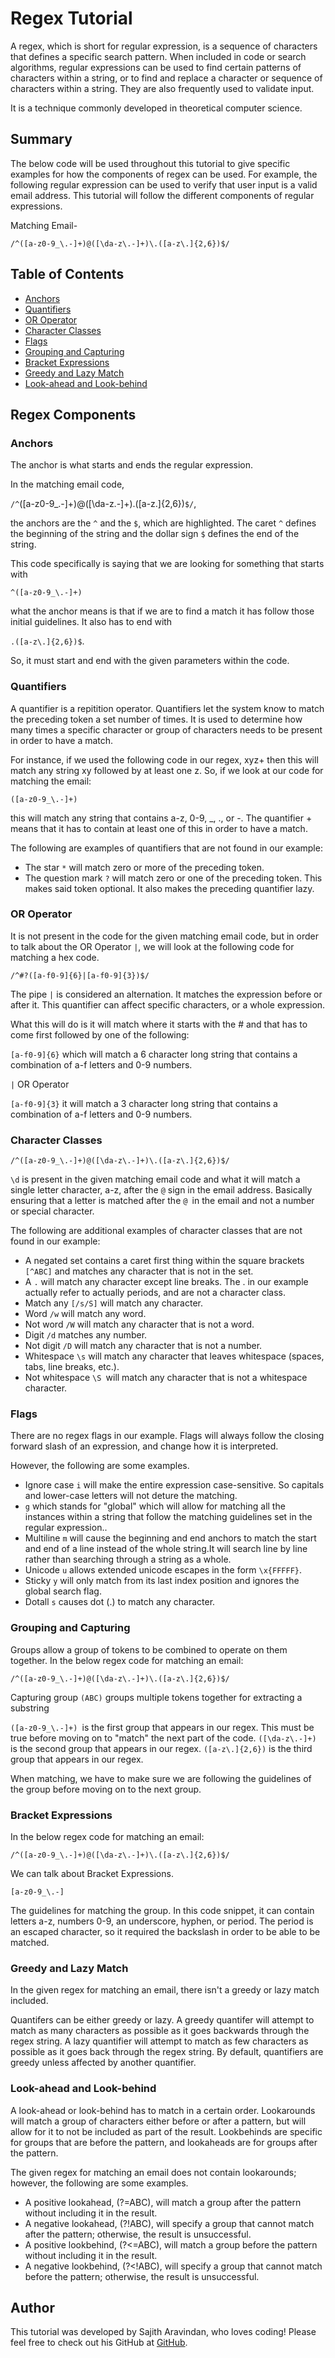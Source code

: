 # Regex Tutorial

A regex, which is short for regular expression, is a sequence of characters that defines a specific search pattern. When included in code or search algorithms, regular expressions can be used to find certain patterns of characters within a string, or to find and replace a character or sequence of characters within a string. They are also frequently used to validate input.

It is a technique commonly developed in theoretical computer science.

## Summary

The below code will be used throughout this tutorial to give specific examples for how the components of regex can be used. For example, the following regular expression can be used to verify that user input is a valid email address. This tutorial will follow the different components of regular expressions.

Matching Email-

`/^([a-z0-9_\.-]+)@([\da-z\.-]+)\.([a-z\.]{2,6})$/`

## Table of Contents

- [Anchors](#anchors)
- [Quantifiers](#quantifiers)
- [OR Operator](#or-operator)
- [Character Classes](#character-classes)
- [Flags](#flags)
- [Grouping and Capturing](#grouping-and-capturing)
- [Bracket Expressions](#bracket-expressions)
- [Greedy and Lazy Match](#greedy-and-lazy-match)
- [Look-ahead and Look-behind](#look-ahead-and-look-behind)

## Regex Components

### Anchors
The anchor is what starts and ends the regular expression. 

In the matching email code, 

`/^`([a-z0-9_\.-]+)@([\da-z\.-]+)\.([a-z\.]{2,6})`$/`, 

the anchors are the `^` and the `$`, which are highlighted. The caret `^` defines the beginning of the string and the dollar sign `$` defines the end of the string.

This code specifically is saying that we are looking for something that starts with 

`^([a-z0-9_\.-]+)` 

what the anchor means is that if we are to find a match it has follow those initial guidelines. It also has to end with 

`.([a-z\.]{2,6})$`.

So, it must start and end with the given parameters within the code. 


### Quantifiers

A quantifier is a repitition operator. Quantifiers let the system know to match the preceding token a set number of times. It is used to determine how many times a specific character or group of characters needs to be present in order to have a match.

For instance, if we used the following code in our regex, xyz+ then this will match any string xy followed by at least one z. So, if we look at our code for matching the email:

`([a-z0-9_\.-]+)`

this will match any string that contains a-z, 0-9, _, ., or -. The quantifier + means that it has to contain at least one of this in order to have a match.

The following are examples of quantifiers that are not found in our example:

* The star `*` will match zero or more of the preceding token.
* The question mark `?` will match zero or one of the preceding token. This makes said token optional. It also makes the preceding quantifier lazy.

### OR Operator

It is not present in the code for the given matching email code, but in order to talk about the OR Operator `|`, we will look at the following code for matching a hex code.

`/^#?([a-f0-9]{6}|[a-f0-9]{3})$/`

The pipe `|` is considered an alternation. It matches the expression before or after it. This quantifier can affect specific characters, or a whole expression. 

What this will do is it will match where it starts with the # and that has to come first followed by one of the following:

`[a-f0-9]{6}` which will match a 6 character long string that contains a combination of a-f letters and 0-9 numbers.

`|` OR Operator

`[a-f0-9]{3}` it will match a 3 character long string that contains a combination of a-f letters and 0-9 numbers.

### Character Classes

`/^([a-z0-9_\.-]+)@([\da-z\.-]+)\.([a-z\.]{2,6})$/`

`\d` is present in the given matching email code and what it will match a single letter character, a-z, after the `@` sign in the email address. Basically ensuring that a letter is matched after the `@ `in the email and not a number or special character.

The following are additional examples of character classes that are not found in our example:

* A negated set contains a caret first thing within the square brackets `[^ABC]` and matches any character that is not in the set.
* A `.` will match any character except line breaks. The . in our example actually refer to actually periods, and are not a character class.
* Match any `[/s/S]` will match any character.
* Word `/w` will match any word.
* Not word `/W` will match any character that is not a word.
* Digit `/d` matches any number.
* Not digit `/D` will match any character that is not a number.
* Whitespace `\s` will match any character that leaves whitespace (spaces, tabs, line breaks, etc.).
* Not whitespace `\S `will match any character that is not a whitespace character.

### Flags

There are no regex flags in our example. Flags will always follow the closing forward slash of an expression, and change how it is interpreted.

However, the following are some examples.

* Ignore case `i` will make the entire expression case-sensitive. So capitals and lower-case letters will not deture the matching.
* `g` which stands for "global" which will allow for matching all the instances within a string that follow the matching guidelines set in the regular expression..
* Multiline `m` will cause the beginning and end anchors to match the start and end of a line instead of the whole string.It will search line by line rather than searching through a string as a whole.
* Unicode `u` allows extended unicode escapes in the form `\x{FFFFF}`.
* Sticky `y` will only match from its last index position and ignores the global search flag.
* Dotall `s` causes dot (.) to match any character.

### Grouping and Capturing

Groups allow a group of tokens to be combined to operate on them together. In the below regex  code for matching an email:

`/^([a-z0-9_\.-]+)@([\da-z\.-]+)\.([a-z\.]{2,6})$/`

Capturing group `(ABC)` groups multiple tokens together for extracting a substring

`([a-z0-9_\.-]+) `is the first group that appears in our regex. This must be true before moving on to "match" the next part of the code. `([\da-z\.-]+)` is the second group that appears in our regex. `([a-z\.]{2,6})` is the third group that appears in our regex.

When matching, we have to make sure we are following the guidelines of the group before moving on to the next group.

### Bracket Expressions

In the below regex  code for matching an email:

`/^([a-z0-9_\.-]+)@([\da-z\.-]+)\.([a-z\.]{2,6})$/`

We can talk about Bracket Expressions.

`[a-z0-9_\.-]`

The guidelines for matching the group. In this code snippet, it can contain letters a-z, numbers 0-9, an underscore, hyphen, or period. The period is an escaped character, so it required the backslash in order to be able to be matched. 

### Greedy and Lazy Match

In the given regex for matching an email, there isn't a greedy or lazy match included.

Quantifers can be either greedy or lazy. A greedy quantifer will attempt to match as many characters as possible as it goes backwards through the regex string. A lazy quantifier will attempt to match as few characters as possible as it goes back through the regex string. By default, quantifiers are greedy unless affected by another quantifier.

### Look-ahead and Look-behind

A look-ahead or look-behind has to match in a certain order.  Lookarounds will match a group of characters either before or after a pattern, but will allow for it to not be included as part of the result. Lookbehinds are specific for groups that are before the pattern, and lookaheads are for groups after the pattern.

The given regex for matching an email does not contain lookarounds; however, the following are some examples.

* A positive lookahead, (?=ABC), will match a group after the pattern without including it in the result.
* A negative lookahead, (?!ABC), will specify a group that cannot match after the pattern; otherwise, the result is unsuccessful.
* A positive lookbehind, (?<=ABC), will match a group before the pattern without including it in the result.
* A negative lookbehind, (?<!ABC), will specify a group that cannot match before the pattern; otherwise, the result is unsuccessful.

## Author

This tutorial was developed by Sajith Aravindan, who loves coding! Please feel free to check out his GitHub at [GitHub](https://github.com/SajithAravindan).


